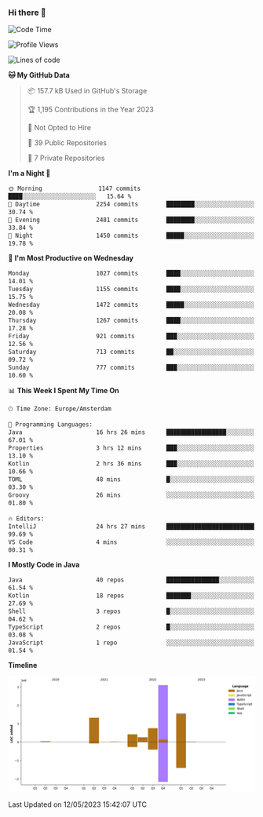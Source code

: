 ### Hi there 👋


<!--START_SECTION:waka-->
![Code Time](http://img.shields.io/badge/Code%20Time-3%2C199%20hrs%2057%20mins-blue)

![Profile Views](http://img.shields.io/badge/Profile%20Views-4-blue)

![Lines of code](https://img.shields.io/badge/From%20Hello%20World%20I%27ve%20Written-7.4%20million%20lines%20of%20code-blue)

**🐱 My GitHub Data** 

> 📦 157.7 kB Used in GitHub's Storage 
 > 
> 🏆 1,195 Contributions in the Year 2023
 > 
> 🚫 Not Opted to Hire
 > 
> 📜 39 Public Repositories 
 > 
> 🔑 7 Private Repositories 
 > 
**I'm a Night 🦉** 

```text
🌞 Morning                1147 commits        ████░░░░░░░░░░░░░░░░░░░░░   15.64 % 
🌆 Daytime                2254 commits        ████████░░░░░░░░░░░░░░░░░   30.74 % 
🌃 Evening                2481 commits        ████████░░░░░░░░░░░░░░░░░   33.84 % 
🌙 Night                  1450 commits        █████░░░░░░░░░░░░░░░░░░░░   19.78 % 
```
📅 **I'm Most Productive on Wednesday** 

```text
Monday                   1027 commits        ████░░░░░░░░░░░░░░░░░░░░░   14.01 % 
Tuesday                  1155 commits        ████░░░░░░░░░░░░░░░░░░░░░   15.75 % 
Wednesday                1472 commits        █████░░░░░░░░░░░░░░░░░░░░   20.08 % 
Thursday                 1267 commits        ████░░░░░░░░░░░░░░░░░░░░░   17.28 % 
Friday                   921 commits         ███░░░░░░░░░░░░░░░░░░░░░░   12.56 % 
Saturday                 713 commits         ██░░░░░░░░░░░░░░░░░░░░░░░   09.72 % 
Sunday                   777 commits         ███░░░░░░░░░░░░░░░░░░░░░░   10.60 % 
```


📊 **This Week I Spent My Time On** 

```text
🕑︎ Time Zone: Europe/Amsterdam

💬 Programming Languages: 
Java                     16 hrs 26 mins      █████████████████░░░░░░░░   67.01 % 
Properties               3 hrs 12 mins       ███░░░░░░░░░░░░░░░░░░░░░░   13.10 % 
Kotlin                   2 hrs 36 mins       ███░░░░░░░░░░░░░░░░░░░░░░   10.66 % 
TOML                     48 mins             █░░░░░░░░░░░░░░░░░░░░░░░░   03.30 % 
Groovy                   26 mins             ░░░░░░░░░░░░░░░░░░░░░░░░░   01.80 % 

🔥 Editors: 
IntelliJ                 24 hrs 27 mins      █████████████████████████   99.69 % 
VS Code                  4 mins              ░░░░░░░░░░░░░░░░░░░░░░░░░   00.31 % 
```

**I Mostly Code in Java** 

```text
Java                     40 repos            ███████████████░░░░░░░░░░   61.54 % 
Kotlin                   18 repos            ███████░░░░░░░░░░░░░░░░░░   27.69 % 
Shell                    3 repos             █░░░░░░░░░░░░░░░░░░░░░░░░   04.62 % 
TypeScript               2 repos             █░░░░░░░░░░░░░░░░░░░░░░░░   03.08 % 
JavaScript               1 repo              ░░░░░░░░░░░░░░░░░░░░░░░░░   01.54 % 
```



**Timeline**

![Lines of Code chart](https://raw.githubusercontent.com/powercasgamer/powercasgamer/master/assets/bar_graph.png)


 Last Updated on 12/05/2023 15:42:07 UTC
<!--END_SECTION:waka-->
